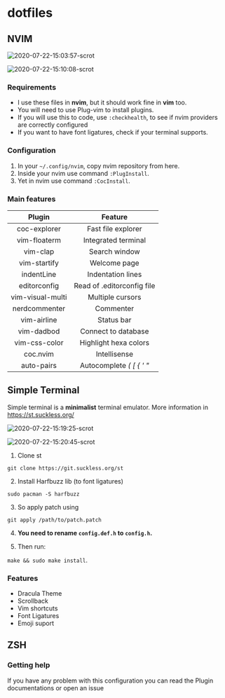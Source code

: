 # dotfiles

## NVIM

![2020-07-22-15:03:57-scrot](https://user-images.githubusercontent.com/53794049/88214114-03a71700-cc30-11ea-941a-31f893a2f93e.png)

![2020-07-22-15:10:08-scrot](https://user-images.githubusercontent.com/53794049/88214053-ef631a00-cc2f-11ea-8637-ec37533d2c7c.png)

### Requirements

- I use these files in **nvim**, but it should work fine in **vim** too.
- You will need to use Plug-vim to install plugins.
- If you will use this to code, use ```:checkhealth```, to see if nvim providers are correctly configured
- If you want to have font ligatures, check if your terminal supports.

### Configuration

1. In your ``` ~/.config/nvim ```, copy nvim repository from here.
2. Inside your nvim use command ``` :PlugInstall ```.
3. Yet in nvim use command ```:CocInstall```.

### Main features

|      Plugin      |           Feature          |
|:----------------:|:--------------------------:|
|   coc-explorer   |     Fast file explorer     |
|   vim-floaterm   |     Integrated terminal    |
|     vim-clap     |        Search window       |
|   vim-startify   |        Welcome page        |
|    indentLine    |      Indentation lines     |
|   editorconfig   | Read of .editorconfig file |
| vim-visual-multi |      Multiple cursors      |
|   nerdcommenter  |          Commenter         |
|    vim-airline   |         Status bar         |
|    vim-dadbod    |     Connect to database    |
|   vim-css-color  |    Highlight hexa colors   |
|     coc.nvim     |        Intellisense        |
|    auto-pairs    |  Autocomplete _( [ { ' "_  |

## Simple Terminal

Simple terminal is a **minimalist** terminal emulator. More information in https://st.suckless.org/

![2020-07-22-15:19:25-scrot](https://user-images.githubusercontent.com/53794049/88213491-3270bd80-cc2f-11ea-9ae9-6a8d486a31fa.png)

![2020-07-22-15:20:45-scrot](https://user-images.githubusercontent.com/53794049/88213744-854a7500-cc2f-11ea-96c3-78a1366c3c0a.png)

1. Clone st

```git clone https://git.suckless.org/st```

2. Install Harfbuzz lib (to font ligatures)

```sudo pacman -S harfbuzz```

3. So apply patch using

```git apply /path/to/patch.patch```

4. **You need to rename ```config.def.h``` to ```config.h```.**

5. Then run: 

```make && sudo make install```.

### Features
- Dracula Theme
- Scrollback
- Vim shortcuts
- Font Ligatures
- Emoji suport

## ZSH

### Getting help

If you have any problem with this configuration you can read the Plugin documentations or open an issue
